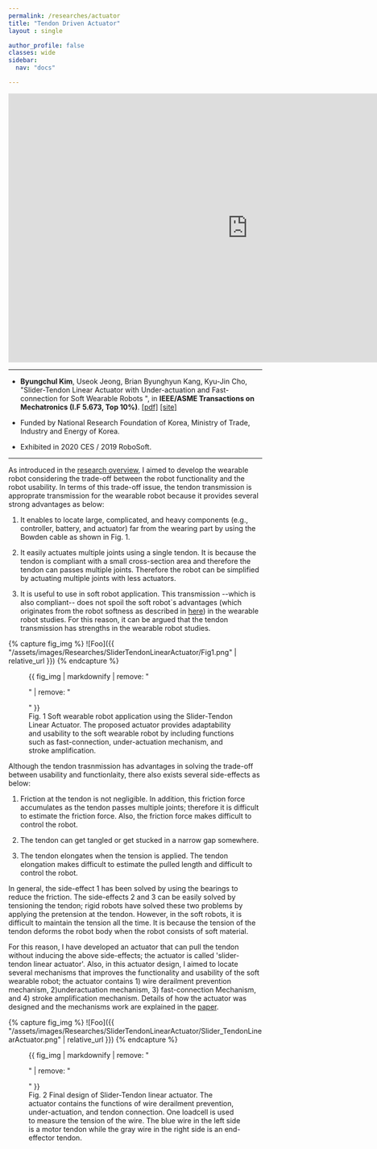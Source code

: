 ```yaml
---
permalink: /researches/actuator
title: "Tendon Driven Actuator"
layout : single

author_profile: false
classes: wide
sidebar:
  nav: "docs"

---
```

<iframe width="950" height="534" src="https://www.youtube.com/embed/fLd5IRjUdt0" title="YouTube video player" frameborder="0" allow="accelerometer; autoplay; clipboard-write; encrypted-media; gyroscope; picture-in-picture" allowfullscreen></iframe>


---
- **Byungchul Kim**, Useok Jeong, Brian Byunghyun Kang, Kyu-Jin Cho, "Slider-Tendon Linear Actuator with Under-actuation and Fast-connection for Soft Wearable Robots ", in **IEEE/ASME Transactions on Mechatronics (I.F 5.673, Top 10%)**. [[pdf]][Tmech_pdf] [[site]][Tmech_link] 

- Funded by National Research Foundation of Korea, Ministry of Trade, Industry and Energy of Korea.

- Exhibited in 2020 CES / 2019 RoboSoft.


---
As introduced in the [research overview][overview], I aimed to develop the wearable robot considering the trade-off between the robot functionality and the robot usability. In terms of this trade-off issue, the tendon transmission is approprate transmission for the wearable robot because it provides several strong advantages as below:

1. It enables to locate large, complicated, and heavy components (e.g., controller, battery, and actuator) far from the wearing part by using the Bowden cable as shown in Fig. 1.

2. It easily actuates multiple joints using a single tendon. It is because the tendon is compliant with a small cross-section area and therefore the tendon can passes multiple joints. Therefore the robot can be simplified by actuating multiple joints with less actuators.

3. It is useful to use in soft robot application. This transmission --which is also compliant-- does not spoil the soft robot`s advantages (which originates from the robot softness as described in [here][hybrid_link]) in the wearable robot studies. For this reason, it can be argued that the tendon transmission has strengths in the wearable robot studies.

{% capture fig_img %}
![Foo]({{ "/assets/images/Researches/SliderTendonLinearActuator/Fig1.png" | relative_url }})
{% endcapture %}

<figure>
  {{ fig_img | markdownify | remove: "<p>" | remove: "</p>" }}
  <figcaption>Fig. 1 Soft wearable robot application using the Slider-Tendon Linear Actuator. The proposed actuator provides adaptability and usability to the soft wearable robot by including functions such as fast-connection, under-actuation mechanism, and stroke amplification.</figcaption>
</figure>

Although the tendon trasnmission has advantages in solving the trade-off between usability and functionlaity, there also exists several side-effects as below:

1. Friction at the tendon is not negligible. In addition, this friction force accumulates as the tendon passes multiple joints; therefore it is difficult to estimate the friction force. Also, the friction force makes difficult to control the robot.

2. The tendon can get tangled or get stucked in a narrow gap somewhere.

3. The tendon elongates when the tension is applied. The tendon elongation makes difficult to estimate the pulled length and difficult to control the robot.

In general, the side-effect 1 has been solved by using the bearings to reduce the friction. The side-effects 2 and 3 can be easily solved by tensioning the tendon; rigid robots have solved these two problems by applying the pretension at the tendon. However, in the soft robots, it is difficult to maintain the tension all the time. It is because the tension of the tendon deforms the robot body when the robot consists of soft material.

For this reason, I have developed an actuator that can pull the tendon without inducing the above side-effects; the actuator is called 'slider-tendon linear actuator'. Also, in this actuator design, I aimed to locate several mechanisms that improves the functionality and usability of the soft wearable robot; the actuator contains 1) wire derailment prevention mechanism, 2)underactuation mechanism, 3) fast-connection Mechanism, and 4) stroke amplification mechanism. Details of how the actuator was designed and the mechanisms work are explained in the [paper][Tmech_pdf]. 

{% capture fig_img %}
![Foo]({{ "/assets/images/Researches/SliderTendonLinearActuator/Slider_TendonLinearActuator.png" | relative_url }})
{% endcapture %}

<figure>
  {{ fig_img | markdownify | remove: "<p>" | remove: "</p>" }}
  <figcaption>Fig. 2 Final design of Slider-Tendon linear actuator. The actuator contains the functions of wire derailment prevention, under-actuation, and tendon connection. One loadcell is used to measure the tension of the wire. The blue wire in the left side is a motor tendon while the gray wire in the right side is an end-effector tendon.</figcaption>
</figure>

[Tmech_pdf]:https://github.com/bc-kim/bc-kim.github.io/blob/master/assets/Publications/Slider-Tendon_Linear_Actuator_With_Under-Actuation_and_Fast-Connection_for_Soft_Wearable_Robots.pdf
[Tmech_link]: https://ieeexplore.ieee.org/document/9314058 
[overview]: /researches
[hybrid_link]: /researches/hbwr